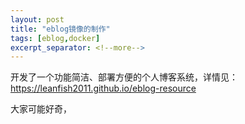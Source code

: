 ```yaml
---
layout: post
title: "eblog镜像的制作"
tags: [eblog,docker]
excerpt_separator: <!--more-->
---
```


开发了一个功能简洁、部署方便的个人博客系统，详情见：https://leanfish2011.github.io/eblog-resource

大家可能好奇，